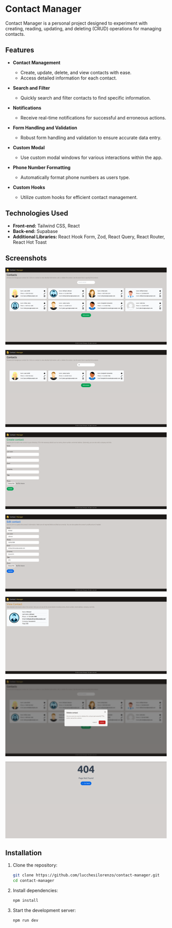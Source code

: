 # Contact Manager

Contact Manager is a personal project designed to experiment with creating, reading, updating, and deleting (CRUD) operations for managing contacts.

## Features

- **Contact Management**

  - Create, update, delete, and view contacts with ease.
  - Access detailed information for each contact.

- **Search and Filter**

  - Quickly search and filter contacts to find specific information.

- **Notifications**

  - Receive real-time notifications for successful and erroneous actions.

- **Form Handling and Validation**

  - Robust form handling and validation to ensure accurate data entry.

- **Custom Modal**

  - Use custom modal windows for various interactions within the app.

- **Phone Number Formatting**

  - Automatically format phone numbers as users type.

- **Custom Hooks**

  - Utilize custom hooks for efficient contact management.

## Technologies Used

- **Front-end:** Tailwind CSS, React
- **Back-end:** Supabase
- **Additional Libraries:** React Hook Form, Zod, React Query, React Router, React Hot Toast

## Screenshots

![Contact Manager 1 Screenshot](screenshots/contact-manager-1.png)

![Contact Manager 2 Screenshot](screenshots/contact-manager-2.png)

![Contact Manager 3 Screenshot](screenshots/contact-manager-3.png)

![Contact Manager 4 Screenshot](screenshots/contact-manager-4.png)

![Contact Manager 5 Screenshot](screenshots/contact-manager-5.png)

![Contact Manager 6 Screenshot](screenshots/contact-manager-6.png)

![Contact Manager 7 Screenshot](screenshots/contact-manager-7.png)

## Installation

1. Clone the repository:

   ```bash
   git clone https://github.com/lucchesilorenzo/contact-manager.git
   cd contact-manager
   ```

2. Install dependencies:

   ```bash
   npm install
   ```

3. Start the development server:
   ```bash
   npm run dev
   ```
